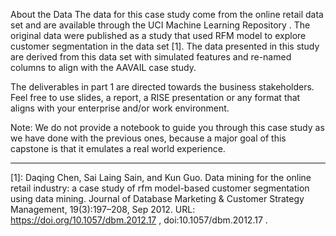 About the Data
The data for this case study come from the 
online retail data set
 and are available through the 
UCI Machine Learning Repository
. The original data were published as a study that used 
RFM model
 to explore customer segmentation in the data set [1]. The data presented in this study are derived from this data set with simulated features and re-named columns to align with the AAVAIL case study.

The deliverables in part 1 are directed towards the business stakeholders. Feel free to use slides, a report, a RISE presentation or any format that aligns with your enterprise and/or work environment.

Note: We do not provide a notebook to guide you through this case study as we have done with the previous ones, because a major goal of this capstone is that it emulates a real world experience.

----------

[1]:  Daqing Chen, Sai Laing Sain, and Kun Guo. Data mining for the online retail industry: a case study of rfm model-based customer segmentation using data mining. Journal of Database Marketing & Customer Strategy Management, 19(3):197–208, Sep 2012. URL: 
https://doi.org/10.1057/dbm.2012.17
, 
doi:10.1057/dbm.2012.17
.  